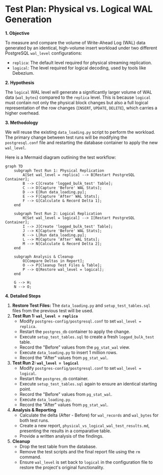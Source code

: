 # Test Plan: Physical vs. Logical WAL Generation

**1. Objective**

To measure and compare the volume of Write-Ahead Log (WAL) data generated by an identical, high-volume insert workload under two different PostgreSQL `wal_level` configurations:
*   `replica`: The default level required for physical streaming replication.
*   `logical`: The level required for logical decoding, used by tools like Debezium.

**2. Hypothesis**

The `logical` WAL level will generate a significantly larger volume of WAL data (`wal_bytes`) compared to the `replica` level. This is because `logical` must contain not only the physical block changes but also a full logical representation of the row changes (`INSERT`, `UPDATE`, `DELETE`), which carries a higher overhead.

**3. Methodology**

We will reuse the existing `data_loading.py` script to perform the workload. The primary change between test runs will be modifying the `postgresql.conf` file and restarting the database container to apply the new `wal_level`.

Here is a Mermaid diagram outlining the test workflow:

```mermaid
graph TD
    subgraph Test Run 1: Physical Replication
        A[Set wal_level = replica] --> B[Restart PostgreSQL Container];
        B --> C[Create 'logged_bulk_test' Table];
        C --> D[Capture 'Before' WAL Stats];
        D --> E[Run data_loading.py];
        E --> F[Capture 'After' WAL Stats];
        F --> G[Calculate & Record Delta 1];
    end

    subgraph Test Run 2: Logical Replication
        H[Set wal_level = logical] --> I[Restart PostgreSQL Container];
        I --> J[Create 'logged_bulk_test' Table];
        J --> K[Capture 'Before' WAL Stats];
        K --> L[Run data_loading.py];
        L --> M[Capture 'After' WAL Stats];
        M --> N[Calculate & Record Delta 2];
    end

    subgraph Analysis & Cleanup
        O[Compare Deltas in Report];
        O --> P[Cleanup Test Files & Table];
        P --> Q[Restore wal_level = logical];
    end

    G --> H;
    N --> O;
```

**4. Detailed Steps**

1.  **Restore Test Files:** The `data_loading.py` and `setup_test_tables.sql` files from the previous test will be used.
2.  **Test Run 1: `wal_level = replica`**
    *   Modify `postgres-config/postgresql.conf` to set `wal_level = replica`.
    *   Restart the `postgres_db` container to apply the change.
    *   Execute `setup_test_tables.sql` to create a fresh `logged_bulk_test` table.
    *   Record the "Before" values from the `pg_stat_wal` view.
    *   Execute `data_loading.py` to insert 1 million rows.
    *   Record the "After" values from `pg_stat_wal`.
3.  **Test Run 2: `wal_level = logical`**
    *   Modify `postgres-config/postgresql.conf` to set `wal_level = logical`.
    *   Restart the `postgres_db` container.
    *   Execute `setup_test_tables.sql` again to ensure an identical starting point.
    *   Record the "Before" values from `pg_stat_wal`.
    *   Execute `data_loading.py`.
    *   Record the "After" values from `pg_stat_wal`.
4.  **Analysis & Reporting**
    *   Calculate the delta (After - Before) for `wal_records` and `wal_bytes` for both test runs.
    *   Create a new report, `physical_vs_logical_wal_test_results.md`, presenting the results in a comparative table.
    *   Provide a written analysis of the findings.
5.  **Cleanup**
    *   Drop the test table from the database.
    *   Remove the test scripts and the final report file using the `rm` command.
    *   Ensure `wal_level` is set back to `logical` in the configuration file to restore the project's original functionality.